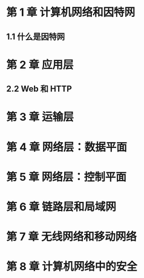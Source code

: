 # 第 1 章   计算机网络和因特网



## 1.1   什么是因特网







# 第 2 章   应用层



## 2.2   Web 和 HTTP





# 第 3 章   运输层



# 第 4 章   网络层：数据平面



# 第 5 章   网络层：控制平面



# 第 6 章   链路层和局域网





# 第 7 章   无线网络和移动网络





# 第 8 章   计算机网络中的安全



